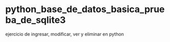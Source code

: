# python_base_de_datos_basica_prueba_de_sqlite3
ejercicio de ingresar, modificar, ver y eliminar en python  
